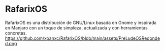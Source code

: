 # RafarixOS
RafarixOS es una distribución de GNU/Linux basada en Gnome y inspirada en Manjaro con un toque de simpleza, actualizada y con herramientas concretas.
https://github.com/xoanxc/RafarixOS/blob/main/assets/PreLudeOSRedonded.png
